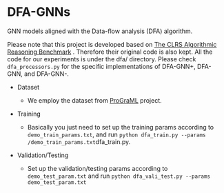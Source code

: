 # DFA-GNNs

GNN models aligned with the Data-flow analysis (DFA) algorithm. 

Please note that this project is developed based on [The CLRS Algorithmic Reasoning Benchmark](https://github.com/google-deepmind/clrs) . Therefore their original code is also kept. All the code for our experiments is under the dfa/ directory. Please check `dfa_processors.py` for the specific implementations of DFA-GNN+, DFA-GNN, and DFA-GNN-.

- Dataset
  - We employ the dataset from [ProGraML](https://github.com/ChrisCummins/ProGraML) project.

- Training
  - Basically you just need to set up the training params according to `demo_train_params.txt`, and run `python dfa_train.py --params /demo_train_params.txt`dfa_train.py.
- Validation/Testing
  - Set up the validation/testing params according to `demo_test_param.txt` and run `python dfa_vali_test.py --params demo_test_param.txt`



